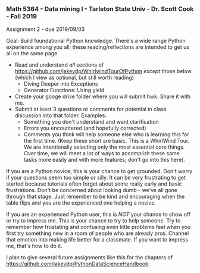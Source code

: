 ### Math 5364 - Data mining I - Tarleton State Univ - Dr. Scott Cook - Fall 2019
Assignment 2 - due 2019/09/03

Goal: Build foundational Python knowledge.  There's a wide range Python experience among you all; these reading/reflections are intended to get us all on the same page.

- Read and understand *all* sections of https://github.com/jakevdp/WhirlwindTourOfPython *except* those below (which I view as optional, but still worth reading)
  - Diving Deeper into Exceptions
  - Generator Functions: Using yield
- Create your googe drive folder where you will submit hwk.  Share it with me.
- Submit at least 3 questions or comments for potential in class discussion into that folder.  Examples:
  - Something you don't understand and want clarification
  - Errors you encountered (and hopefully corrected)
  - Comments you think will help someone else who is learning this for the first time.  (Keep these short are basic.  This is a WhirlWind Tour.  We are intentionally selecting only the most essential core things.  Over time, we will meet a lot of ways to accomplish these same tasks more easily and with more features; don't go into this here).
 
 
If you are a Python novice, this is your chance to get grounded.  Don't worry if your questions seem too simple or silly.  It can be very frustrating to get started because tutorials often forget about some really early and basic frustrations.  Don't be concerned about looking dumb - we've all gone through that stage.  Just remember to be kind and encouraging when the table flips and you are the experienced one helping a novice.

If you are an experienced Python user, this is *NOT* your chance to show off or try to impress me.  This is your chance to try to help someone.  Try to remember how frustating and confusing even little problems feel when you first try something new in a room of people who are already pros.  Channel that emotion into making life better for a classmate.  If you want to impress me, that's how to do it.


I plan to give several future assignments like this for the chapters of https://github.com/jakevdp/PythonDataScienceHandbook.
